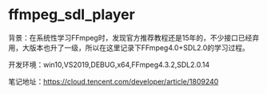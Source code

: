 # ffmpeg_sdl_player

背景：在系统性学习FFmpeg时，发现官方推荐教程还是15年的，不少接口已经弃用，大版本也升了一级，所以在这里记录下FFmpeg4.0+SDL2.0的学习过程。

开发环境：win10,VS2019,DEBUG,x64,FFmpeg4.3.2,SDL2.0.14

笔记地址：https://cloud.tencent.com/developer/article/1809240

